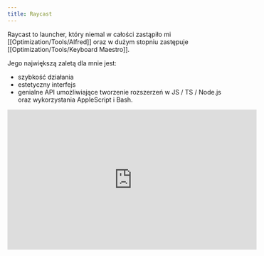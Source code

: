 ```yaml
---
title: Raycast
--- 
```


Raycast to launcher, który niemal w całości zastąpiło mi [[Optimization/Tools/Alfred]] oraz w dużym stopniu zastępuje [[Optimization/Tools/Keyboard Maestro]].

Jego największą zaletą dla mnie jest: 
- szybkość działania
- estetyczny interfejs
- genialne API umożliwiające tworzenie rozszerzeń w JS / TS / Node.js oraz wykorzystania AppleScript i Bash.

<iframe width="560" height="315" src="https://www.youtube.com/embed/CUBp9sHayh4" title="YouTube video player" frameborder="0" allow="accelerometer; autoplay; clipboard-write; encrypted-media; gyroscope; picture-in-picture" allowfullscreen></iframe>